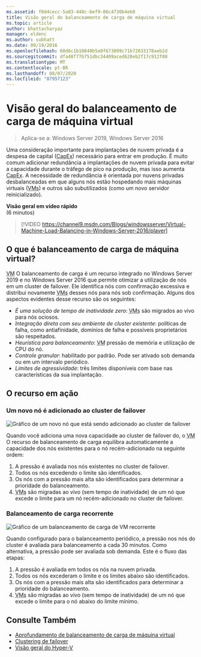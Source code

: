 ```yaml
---
ms.assetid: f0d4cecc-5a03-448c-bef9-86c4730b4eb0
title: Visão geral do balanceamento de carga de máquina virtual
ms.topic: article
author: bhattacharyaz
manager: eldenc
ms.author: subhatt
ms.date: 09/19/2016
ms.openlocfilehash: 60d6c1b10840b5e0f673099c71b72033178aeb2d
ms.sourcegitcommit: dfa48f77b751dbc34409aced628eb2f17c912f08
ms.translationtype: MT
ms.contentlocale: pt-BR
ms.lasthandoff: 08/07/2020
ms.locfileid: "87957123"
---
```

# <a name="virtual-machine-load-balancing-overview"></a>Visão geral do balanceamento de carga de máquina virtual

> Aplica-se a: Windows Server 2019, Windows Server 2016

Uma consideração importante para implantações de nuvem privada é a despesa de capital (<abbr title="despesas de capital">CapEx</abbr>) necessário para entrar em produção. É muito comum adicionar redundância a implantações de nuvem privada para evitar a capacidade durante o tráfego de pico na produção, mas isso aumenta <abbr title="despesas de capital">CapEx</abbr>. A necessidade de redundância é orientada por nuvens privadas desbalanceadas em que alguns nós estão hospedando mais máquinas virtuais (<abbr title="Máquinas virtuais">VMs</abbr>) e outros são subutilizados (como um novo servidor reinicializado).

<strong>Visão geral em vídeo rápido</strong><br>(6 minutos)<br>
> [!VIDEO https://channel9.msdn.com/Blogs/windowsserver/Virtual-Machine-Load-Balancing-in-Windows-Server-2016/player]

## <a name="what-is-virtual-machine-load-balancing"></a><a id="what-is-vm-load-balancing"></a>O que é balanceamento de carga de máquina virtual?
<abbr title="Máquina virtual">VM</abbr> O balanceamento de carga é um recurso integrado no Windows Server 2019 e no Windows Server 2016 que permite otimizar a utilização de nós em um cluster de failover. Ele identifica nós com confirmação excessiva e distribui novamente <abbr title="Máquinas virtuais">VMs</abbr> desses nós para nós sob confirmação. Alguns dos aspectos evidentes desse recurso são os seguintes:

* *É uma solução de tempo de inatividade zero*: <abbr title="Máquinas virtuais">VMs</abbr> são migrados ao vivo para nós ociosos.
* *Integração direta com seu ambiente de cluster existente*: políticas de falha, como antiafinidade, domínios de falha e possíveis proprietários são respeitados.
* *Heurística para balanceamento*: <abbr title="Máquina virtual">VM</abbr> pressão de memória e utilização de CPU do nó.
* *Controle granular*: habilitado por padrão. Pode ser ativado sob demanda ou em um intervalo periódico.
* *Limites de agressividade*: três limites disponíveis com base nas características da sua implantação.

## <a name="the-feature-in-action"></a><a id="feature-in-action"></a>O recurso em ação
### <a name="a-new-node-is-added-to-your-failover-cluster"></a><a id="new-node-added"></a>Um novo nó é adicionado ao cluster de failover
![Gráfico de um novo nó que está sendo adicionado ao cluster de failover](media/vm-load-balancing/overview-VM-load-balancing-1.png)

Quando você adiciona uma nova capacidade ao cluster de failover do, o <abbr title="Máquina virtual">VM</abbr> O recurso de balanceamento de carga equilibra automaticamente a capacidade dos nós existentes para o nó recém-adicionado na seguinte ordem:

1. A pressão é avaliada nos nós existentes no cluster de failover.
2. Todos os nós excedendo o limite são identificados.
3. Os nós com a pressão mais alta são identificados para determinar a prioridade do balanceamento.
4. <abbr title="Máquinas virtuais">VMs</abbr> são migradas ao vivo (sem tempo de inatividade) de um nó que excede o limite para um nó recém-adicionado no cluster de failover.

### <a name="recurring-load-balancing"></a><a id="recurring-load-balancing"></a>Balanceamento de carga recorrente
![Gráfico de um balanceamento de carga de VM recorrente](media/vm-load-balancing/overview-VM-load-balancing-2.png)

Quando configurado para o balanceamento periódico, a pressão nos nós do cluster é avaliada para balanceamento a cada 30 minutos. Como alternativa, a pressão pode ser avaliada sob demanda. Este é o fluxo das etapas:

1. A pressão é avaliada em todos os nós na nuvem privada.
2. Todos os nós excederam o limite e os limites abaixo são identificados.
3. Os nós com a pressão mais alta são identificados para determinar a prioridade do balanceamento.
4. <abbr title="Máquinas virtuais">VMs</abbr> são migradas ao vivo (sem tempo de inatividade) de um nó que excede o limite para o nó abaixo do limite mínimo.

## <a name="see-also"></a>Consulte Também
* [Aprofundamento de balanceamento de carga de máquina virtual](vm-load-balancing-deep-dive.md)
* [Clustering de failover](failover-clustering-overview.md)
* [Visão geral do Hyper-V](../virtualization/hyper-v/Hyper-V-on-Windows-Server.md)

